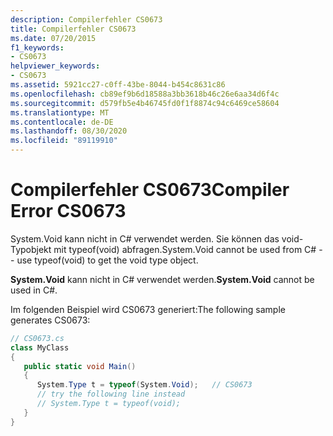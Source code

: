 ```yaml
---
description: Compilerfehler CS0673
title: Compilerfehler CS0673
ms.date: 07/20/2015
f1_keywords:
- CS0673
helpviewer_keywords:
- CS0673
ms.assetid: 5921cc27-c0ff-43be-8044-b454c8631c86
ms.openlocfilehash: cb89ef9b6d18588a3bb3618b46c26e6aa34d6f4c
ms.sourcegitcommit: d579fb5e4b46745fd0f1f8874c94c6469ce58604
ms.translationtype: MT
ms.contentlocale: de-DE
ms.lasthandoff: 08/30/2020
ms.locfileid: "89119910"
---
```

# <a name="compiler-error-cs0673"></a><span data-ttu-id="e0378-103">Compilerfehler CS0673</span><span class="sxs-lookup"><span data-stu-id="e0378-103">Compiler Error CS0673</span></span>
<span data-ttu-id="e0378-104">System.Void kann nicht in C# verwendet werden. Sie können das void-Typobjekt mit typeof(void) abfragen.</span><span class="sxs-lookup"><span data-stu-id="e0378-104">System.Void cannot be used from C# -- use typeof(void) to get the void type object.</span></span>  
  
 <span data-ttu-id="e0378-105">**System.Void** kann nicht in C# verwendet werden.</span><span class="sxs-lookup"><span data-stu-id="e0378-105">**System.Void** cannot be used in C#.</span></span>  
  
 <span data-ttu-id="e0378-106">Im folgenden Beispiel wird CS0673 generiert:</span><span class="sxs-lookup"><span data-stu-id="e0378-106">The following sample generates CS0673:</span></span>  
  
```csharp  
// CS0673.cs  
class MyClass  
{  
   public static void Main()  
   {  
      System.Type t = typeof(System.Void);   // CS0673  
      // try the following line instead  
      // System.Type t = typeof(void);  
   }  
}  
```

